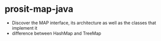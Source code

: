 # prosit-map-java
- Discover the MAP interface, its architecture as well as the classes that implement it
- difference between HashMap and TreeMap
